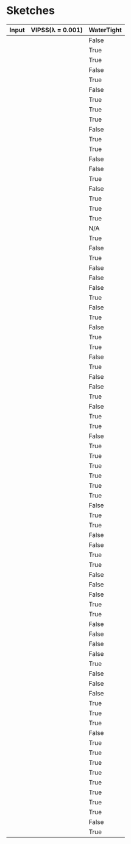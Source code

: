 # Sketches


<script type="module" src="https://ajax.googleapis.com/ajax/libs/model-viewer/3.4.0/model-viewer.min.js"
></script>

<style>
model-viewer {
  width: 300px;
  height: 250px;
  background-color: #ffffff;
}
</style>




Input |    VIPSS(λ = 0.001)  | WaterTight
------------- | ------------- | ---------|
<model-viewer camera-controls touch-action="pan-y" src="models/sketch-glb/t2f_iron.glb" ar alt="A 3D transparency test" style="background-color: unset;"></model-viewer> | <model-viewer camera-controls touch-action="pan-y" src="models/sketch-vipss-lambda-0001/t2f_iron_sketch_proxy.glb" ar alt="A 3D transparency test" style="background-color: black;"></model-viewer> | False
<model-viewer camera-controls touch-action="pan-y" src="models/sketch-glb/scaffolds3d_submarine.glb" ar alt="A 3D transparency test" style="background-color: unset;"></model-viewer> | <model-viewer camera-controls touch-action="pan-y" src="models/sketch-vipss-lambda-0001/scaffolds3d_submarine_sketch_proxy.glb" ar alt="A 3D transparency test" style="background-color: black;"></model-viewer> | True
<model-viewer camera-controls touch-action="pan-y" src="models/sketch-glb/flowrep_ellipsetorus.glb" ar alt="A 3D transparency test" style="background-color: unset;"></model-viewer> | <model-viewer camera-controls touch-action="pan-y" src="models/sketch-vipss-lambda-0001/flowrep_ellipsetorus_sketch_proxy.glb" ar alt="A 3D transparency test" style="background-color: black;"></model-viewer> | True
<model-viewer camera-controls touch-action="pan-y" src="models/sketch-glb/author1_bulbasaur.glb" ar alt="A 3D transparency test" style="background-color: unset;"></model-viewer> | <model-viewer camera-controls touch-action="pan-y" src="models/sketch-vipss-lambda-0001/author1_bulbasaur_sketch_proxy.glb" ar alt="A 3D transparency test" style="background-color: black;"></model-viewer> | False
<model-viewer camera-controls touch-action="pan-y" src="models/sketch-glb/cassie_vacuum.glb" ar alt="A 3D transparency test" style="background-color: unset;"></model-viewer> | <model-viewer camera-controls touch-action="pan-y" src="models/sketch-vipss-lambda-0001/cassie_vacuum_sketch_proxy.glb" ar alt="A 3D transparency test" style="background-color: black;"></model-viewer> | True
<model-viewer camera-controls touch-action="pan-y" src="models/sketch-glb/scaffold_sketch_P2_tutorial.glb" ar alt="A 3D transparency test" style="background-color: unset;"></model-viewer> | <model-viewer camera-controls touch-action="pan-y" src="models/sketch-vipss-lambda-0001/scaffold_sketch_P2_tutorial_sketch_proxy.glb" ar alt="A 3D transparency test" style="background-color: black;"></model-viewer> | False
<model-viewer camera-controls touch-action="pan-y" src="models/sketch-glb/author2_gamepad.glb" ar alt="A 3D transparency test" style="background-color: unset;"></model-viewer> | <model-viewer camera-controls touch-action="pan-y" src="models/sketch-vipss-lambda-0001/author2_gamepad_sketch_proxy.glb" ar alt="A 3D transparency test" style="background-color: black;"></model-viewer> | True
<model-viewer camera-controls touch-action="pan-y" src="models/sketch-glb/scaffold_sketch_P5_trash.glb" ar alt="A 3D transparency test" style="background-color: unset;"></model-viewer> | <model-viewer camera-controls touch-action="pan-y" src="models/sketch-vipss-lambda-0001/scaffold_sketch_P5_trash_sketch_proxy.glb" ar alt="A 3D transparency test" style="background-color: black;"></model-viewer> | True
<model-viewer camera-controls touch-action="pan-y" src="models/sketch-glb/cassie_sewing-machine.glb" ar alt="A 3D transparency test" style="background-color: unset;"></model-viewer> | <model-viewer camera-controls touch-action="pan-y" src="models/sketch-vipss-lambda-0001/cassie_sewing-machine_sketch_proxy.glb" ar alt="A 3D transparency test" style="background-color: black;"></model-viewer> | True
<model-viewer camera-controls touch-action="pan-y" src="models/sketch-glb/onshape_house.glb" ar alt="A 3D transparency test" style="background-color: unset;"></model-viewer> | <model-viewer camera-controls touch-action="pan-y" src="models/sketch-vipss-lambda-0001/onshape_house_sketch_proxy.glb" ar alt="A 3D transparency test" style="background-color: black;"></model-viewer> | False
<model-viewer camera-controls touch-action="pan-y" src="models/sketch-glb/flowrep_bottle.glb" ar alt="A 3D transparency test" style="background-color: unset;"></model-viewer> | <model-viewer camera-controls touch-action="pan-y" src="models/sketch-vipss-lambda-0001/flowrep_bottle_sketch_proxy.glb" ar alt="A 3D transparency test" style="background-color: black;"></model-viewer> | True
<model-viewer camera-controls touch-action="pan-y" src="models/sketch-glb/t2f_fighter.glb" ar alt="A 3D transparency test" style="background-color: unset;"></model-viewer> | <model-viewer camera-controls touch-action="pan-y" src="models/sketch-vipss-lambda-0001/t2f_fighter_sketch_proxy.glb" ar alt="A 3D transparency test" style="background-color: black;"></model-viewer> | True
<model-viewer camera-controls touch-action="pan-y" src="models/sketch-glb/scaffold_sketch_P4_tutorial.glb" ar alt="A 3D transparency test" style="background-color: unset;"></model-viewer> | <model-viewer camera-controls touch-action="pan-y" src="models/sketch-vipss-lambda-0001/scaffold_sketch_P4_tutorial_sketch_proxy.glb" ar alt="A 3D transparency test" style="background-color: black;"></model-viewer> | False
<model-viewer camera-controls touch-action="pan-y" src="models/sketch-glb/scaffold_sketch_P3_trash.glb" ar alt="A 3D transparency test" style="background-color: unset;"></model-viewer> | <model-viewer camera-controls touch-action="pan-y" src="models/sketch-vipss-lambda-0001/scaffold_sketch_P3_trash_sketch_proxy.glb" ar alt="A 3D transparency test" style="background-color: black;"></model-viewer> | False
<model-viewer camera-controls touch-action="pan-y" src="models/sketch-glb/onshape_iron.glb" ar alt="A 3D transparency test" style="background-color: unset;"></model-viewer> | <model-viewer camera-controls touch-action="pan-y" src="models/sketch-vipss-lambda-0001/onshape_iron_sketch_proxy.glb" ar alt="A 3D transparency test" style="background-color: black;"></model-viewer> | True
<model-viewer camera-controls touch-action="pan-y" src="models/sketch-glb/author1_chair.glb" ar alt="A 3D transparency test" style="background-color: unset;"></model-viewer> | <model-viewer camera-controls touch-action="pan-y" src="models/sketch-vipss-lambda-0001/author1_chair_sketch_proxy.glb" ar alt="A 3D transparency test" style="background-color: black;"></model-viewer> | False
<model-viewer camera-controls touch-action="pan-y" src="models/sketch-glb/cassie_teapot.glb" ar alt="A 3D transparency test" style="background-color: unset;"></model-viewer> | <model-viewer camera-controls touch-action="pan-y" src="models/sketch-vipss-lambda-0001/cassie_teapot_sketch_proxy.glb" ar alt="A 3D transparency test" style="background-color: black;"></model-viewer> | True
<model-viewer camera-controls touch-action="pan-y" src="models/sketch-glb/flowrep_mouse.glb" ar alt="A 3D transparency test" style="background-color: unset;"></model-viewer> | <model-viewer camera-controls touch-action="pan-y" src="models/sketch-vipss-lambda-0001/flowrep_mouse_sketch_proxy.glb" ar alt="A 3D transparency test" style="background-color: black;"></model-viewer> | True
<model-viewer camera-controls touch-action="pan-y" src="models/sketch-glb/onshape_simple_mouse.glb" ar alt="A 3D transparency test" style="background-color: unset;"></model-viewer> | <model-viewer camera-controls touch-action="pan-y" src="models/sketch-vipss-lambda-0001/onshape_simple_mouse_sketch_proxy.glb" ar alt="A 3D transparency test" style="background-color: black;"></model-viewer> | True
<model-viewer camera-controls touch-action="pan-y" src="models/sketch-glb/tolentino_shoe.glb" ar alt="A 3D transparency test" style="background-color: unset;"></model-viewer> | <model-viewer camera-controls touch-action="pan-y" src="models/sketch-vipss-lambda-0001/tolentino_shoe_sketch_proxy.glb" ar alt="A 3D transparency test" style="background-color: black;"></model-viewer> | N/A
<model-viewer camera-controls touch-action="pan-y" src="models/sketch-glb/t2f_car_97.glb" ar alt="A 3D transparency test" style="background-color: unset;"></model-viewer> | <model-viewer camera-controls touch-action="pan-y" src="models/sketch-vipss-lambda-0001/t2f_car_97_sketch_proxy.glb" ar alt="A 3D transparency test" style="background-color: black;"></model-viewer> | True
<model-viewer camera-controls touch-action="pan-y" src="models/sketch-glb/cassie_p12_lamp.glb" ar alt="A 3D transparency test" style="background-color: unset;"></model-viewer> | <model-viewer camera-controls touch-action="pan-y" src="models/sketch-vipss-lambda-0001/cassie_p12_lamp_sketch_proxy.glb" ar alt="A 3D transparency test" style="background-color: black;"></model-viewer> | False
<model-viewer camera-controls touch-action="pan-y" src="models/sketch-glb/t2f_guitar.glb" ar alt="A 3D transparency test" style="background-color: unset;"></model-viewer> | <model-viewer camera-controls touch-action="pan-y" src="models/sketch-vipss-lambda-0001/t2f_guitar_sketch_proxy.glb" ar alt="A 3D transparency test" style="background-color: black;"></model-viewer> | True
<model-viewer camera-controls touch-action="pan-y" src="models/sketch-glb/author2_guitar.glb" ar alt="A 3D transparency test" style="background-color: unset;"></model-viewer> | <model-viewer camera-controls touch-action="pan-y" src="models/sketch-vipss-lambda-0001/author2_guitar_sketch_proxy.glb" ar alt="A 3D transparency test" style="background-color: black;"></model-viewer> | False
<model-viewer camera-controls touch-action="pan-y" src="models/sketch-glb/scaffold_sketch_P4_trash.glb" ar alt="A 3D transparency test" style="background-color: unset;"></model-viewer> | <model-viewer camera-controls touch-action="pan-y" src="models/sketch-vipss-lambda-0001/scaffold_sketch_P4_trash_sketch_proxy.glb" ar alt="A 3D transparency test" style="background-color: black;"></model-viewer> | False
<model-viewer camera-controls touch-action="pan-y" src="models/sketch-glb/cassie_hat.glb" ar alt="A 3D transparency test" style="background-color: unset;"></model-viewer> | <model-viewer camera-controls touch-action="pan-y" src="models/sketch-vipss-lambda-0001/cassie_hat_sketch_proxy.glb" ar alt="A 3D transparency test" style="background-color: black;"></model-viewer> | False
<model-viewer camera-controls touch-action="pan-y" src="models/sketch-glb/cassie_p9_shoe.glb" ar alt="A 3D transparency test" style="background-color: unset;"></model-viewer> | <model-viewer camera-controls touch-action="pan-y" src="models/sketch-vipss-lambda-0001/cassie_p9_shoe_sketch_proxy.glb" ar alt="A 3D transparency test" style="background-color: black;"></model-viewer> | True
<model-viewer camera-controls touch-action="pan-y" src="models/sketch-glb/t2f_vacuum.glb" ar alt="A 3D transparency test" style="background-color: unset;"></model-viewer> | <model-viewer camera-controls touch-action="pan-y" src="models/sketch-vipss-lambda-0001/t2f_vacuum_sketch_proxy.glb" ar alt="A 3D transparency test" style="background-color: black;"></model-viewer> | False
<model-viewer camera-controls touch-action="pan-y" src="models/sketch-glb/flowrep_phone.glb" ar alt="A 3D transparency test" style="background-color: unset;"></model-viewer> | <model-viewer camera-controls touch-action="pan-y" src="models/sketch-vipss-lambda-0001/flowrep_phone_sketch_proxy.glb" ar alt="A 3D transparency test" style="background-color: black;"></model-viewer> | True
<model-viewer camera-controls touch-action="pan-y" src="models/sketch-glb/cassie_p11_shoe.glb" ar alt="A 3D transparency test" style="background-color: unset;"></model-viewer> | <model-viewer camera-controls touch-action="pan-y" src="models/sketch-vipss-lambda-0001/cassie_p11_shoe_sketch_proxy.glb" ar alt="A 3D transparency test" style="background-color: black;"></model-viewer> | False
<model-viewer camera-controls touch-action="pan-y" src="models/sketch-glb/t2f_car_93.glb" ar alt="A 3D transparency test" style="background-color: unset;"></model-viewer> | <model-viewer camera-controls touch-action="pan-y" src="models/sketch-vipss-lambda-0001/t2f_car_93_sketch_proxy.glb" ar alt="A 3D transparency test" style="background-color: black;"></model-viewer> | True
<model-viewer camera-controls touch-action="pan-y" src="models/sketch-glb/scaffold_sketch_P2_trash.glb" ar alt="A 3D transparency test" style="background-color: unset;"></model-viewer> | <model-viewer camera-controls touch-action="pan-y" src="models/sketch-vipss-lambda-0001/scaffold_sketch_P2_trash_sketch_proxy.glb" ar alt="A 3D transparency test" style="background-color: black;"></model-viewer> | True
<model-viewer camera-controls touch-action="pan-y" src="models/sketch-glb/ils_spacecraft_78.glb" ar alt="A 3D transparency test" style="background-color: unset;"></model-viewer> | <model-viewer camera-controls touch-action="pan-y" src="models/sketch-vipss-lambda-0001/ils_spacecraft_78_sketch_proxy.glb" ar alt="A 3D transparency test" style="background-color: black;"></model-viewer> | False
<model-viewer camera-controls touch-action="pan-y" src="models/sketch-glb/ils_car2.glb" ar alt="A 3D transparency test" style="background-color: unset;"></model-viewer> | <model-viewer camera-controls touch-action="pan-y" src="models/sketch-vipss-lambda-0001/ils_car2_sketch_proxy.glb" ar alt="A 3D transparency test" style="background-color: black;"></model-viewer> | True
<model-viewer camera-controls touch-action="pan-y" src="models/sketch-glb/robbins_car1.glb" ar alt="A 3D transparency test" style="background-color: unset;"></model-viewer> | <model-viewer camera-controls touch-action="pan-y" src="models/sketch-vipss-lambda-0001/robbins_car1_sketch_proxy.glb" ar alt="A 3D transparency test" style="background-color: black;"></model-viewer> | False
<model-viewer camera-controls touch-action="pan-y" src="models/sketch-glb/author1_chair_ff.glb" ar alt="A 3D transparency test" style="background-color: unset;"></model-viewer> | <model-viewer camera-controls touch-action="pan-y" src="models/sketch-vipss-lambda-0001/author1_chair_ff_sketch_proxy.glb" ar alt="A 3D transparency test" style="background-color: black;"></model-viewer> | False
<model-viewer camera-controls touch-action="pan-y" src="models/sketch-glb/robbins_spaceship.glb" ar alt="A 3D transparency test" style="background-color: unset;"></model-viewer> | <model-viewer camera-controls touch-action="pan-y" src="models/sketch-vipss-lambda-0001/robbins_spaceship_sketch_proxy.glb" ar alt="A 3D transparency test" style="background-color: black;"></model-viewer> | True
<model-viewer camera-controls touch-action="pan-y" src="models/sketch-glb/author1_building.glb" ar alt="A 3D transparency test" style="background-color: unset;"></model-viewer> | <model-viewer camera-controls touch-action="pan-y" src="models/sketch-vipss-lambda-0001/author1_building_sketch_proxy.glb" ar alt="A 3D transparency test" style="background-color: black;"></model-viewer> | False
<model-viewer camera-controls touch-action="pan-y" src="models/sketch-glb/swh_vr_controller.glb" ar alt="A 3D transparency test" style="background-color: unset;"></model-viewer> | <model-viewer camera-controls touch-action="pan-y" src="models/sketch-vipss-lambda-0001/swh_vr_controller_sketch_proxy.glb" ar alt="A 3D transparency test" style="background-color: black;"></model-viewer> | True
<model-viewer camera-controls touch-action="pan-y" src="models/sketch-glb/flowrep_spherecylinder.glb" ar alt="A 3D transparency test" style="background-color: unset;"></model-viewer> | <model-viewer camera-controls touch-action="pan-y" src="models/sketch-vipss-lambda-0001/flowrep_spherecylinder_sketch_proxy.glb" ar alt="A 3D transparency test" style="background-color: black;"></model-viewer> | True
<model-viewer camera-controls touch-action="pan-y" src="models/sketch-glb/ils_boat.glb" ar alt="A 3D transparency test" style="background-color: unset;"></model-viewer> | <model-viewer camera-controls touch-action="pan-y" src="models/sketch-vipss-lambda-0001/ils_boat_sketch_proxy.glb" ar alt="A 3D transparency test" style="background-color: black;"></model-viewer> | False
<model-viewer camera-controls touch-action="pan-y" src="models/sketch-glb/ils_car3.glb" ar alt="A 3D transparency test" style="background-color: unset;"></model-viewer> | <model-viewer camera-controls touch-action="pan-y" src="models/sketch-vipss-lambda-0001/ils_car3_sketch_proxy.glb" ar alt="A 3D transparency test" style="background-color: black;"></model-viewer> | True
<model-viewer camera-controls touch-action="pan-y" src="models/sketch-glb/ils_roadster.glb" ar alt="A 3D transparency test" style="background-color: unset;"></model-viewer> | <model-viewer camera-controls touch-action="pan-y" src="models/sketch-vipss-lambda-0001/ils_roadster_sketch_proxy.glb" ar alt="A 3D transparency test" style="background-color: black;"></model-viewer> | True
<model-viewer camera-controls touch-action="pan-y" src="models/sketch-glb/onshape_vacuum.glb" ar alt="A 3D transparency test" style="background-color: unset;"></model-viewer> | <model-viewer camera-controls touch-action="pan-y" src="models/sketch-vipss-lambda-0001/onshape_vacuum_sketch_proxy.glb" ar alt="A 3D transparency test" style="background-color: black;"></model-viewer> | True
<model-viewer camera-controls touch-action="pan-y" src="models/sketch-glb/robbins_car2.glb" ar alt="A 3D transparency test" style="background-color: unset;"></model-viewer> | <model-viewer camera-controls touch-action="pan-y" src="models/sketch-vipss-lambda-0001/robbins_car2_sketch_proxy.glb" ar alt="A 3D transparency test" style="background-color: black;"></model-viewer> | True
<model-viewer camera-controls touch-action="pan-y" src="models/sketch-glb/ils_car1.glb" ar alt="A 3D transparency test" style="background-color: unset;"></model-viewer> | <model-viewer camera-controls touch-action="pan-y" src="models/sketch-vipss-lambda-0001/ils_car1_sketch_proxy.glb" ar alt="A 3D transparency test" style="background-color: black;"></model-viewer> | True
<model-viewer camera-controls touch-action="pan-y" src="models/sketch-glb/ils_car4.glb" ar alt="A 3D transparency test" style="background-color: unset;"></model-viewer> | <model-viewer camera-controls touch-action="pan-y" src="models/sketch-vipss-lambda-0001/ils_car4_sketch_proxy.glb" ar alt="A 3D transparency test" style="background-color: black;"></model-viewer> | True
<model-viewer camera-controls touch-action="pan-y" src="models/sketch-glb/swh_dental_light.glb" ar alt="A 3D transparency test" style="background-color: unset;"></model-viewer> | <model-viewer camera-controls touch-action="pan-y" src="models/sketch-vipss-lambda-0001/swh_dental_light_sketch_proxy.glb" ar alt="A 3D transparency test" style="background-color: black;"></model-viewer> | False
<model-viewer camera-controls touch-action="pan-y" src="models/sketch-glb/onshape_guitar.glb" ar alt="A 3D transparency test" style="background-color: unset;"></model-viewer> | <model-viewer camera-controls touch-action="pan-y" src="models/sketch-vipss-lambda-0001/onshape_guitar_sketch_proxy.glb" ar alt="A 3D transparency test" style="background-color: black;"></model-viewer> | True
<model-viewer camera-controls touch-action="pan-y" src="models/sketch-glb/ils_car5.glb" ar alt="A 3D transparency test" style="background-color: unset;"></model-viewer> | <model-viewer camera-controls touch-action="pan-y" src="models/sketch-vipss-lambda-0001/ils_car5_sketch_proxy.glb" ar alt="A 3D transparency test" style="background-color: black;"></model-viewer> | True
<model-viewer camera-controls touch-action="pan-y" src="models/sketch-glb/penzil_spaceship.glb" ar alt="A 3D transparency test" style="background-color: unset;"></model-viewer> | <model-viewer camera-controls touch-action="pan-y" src="models/sketch-vipss-lambda-0001/penzil_spaceship_sketch_proxy.glb" ar alt="A 3D transparency test" style="background-color: black;"></model-viewer> | False
<model-viewer camera-controls touch-action="pan-y" src="models/sketch-glb/scaffold_sketch_P3_open.glb" ar alt="A 3D transparency test" style="background-color: unset;"></model-viewer> | <model-viewer camera-controls touch-action="pan-y" src="models/sketch-vipss-lambda-0001/scaffold_sketch_P3_open_sketch_proxy.glb" ar alt="A 3D transparency test" style="background-color: black;"></model-viewer> | False
<model-viewer camera-controls touch-action="pan-y" src="models/sketch-glb/scaffold_sketch_P2_open.glb" ar alt="A 3D transparency test" style="background-color: unset;"></model-viewer> | <model-viewer camera-controls touch-action="pan-y" src="models/sketch-vipss-lambda-0001/scaffold_sketch_P2_open_sketch_proxy.glb" ar alt="A 3D transparency test" style="background-color: black;"></model-viewer> | True
<model-viewer camera-controls touch-action="pan-y" src="models/sketch-glb/scaffold_sketch_P1_trash.json.glb" ar alt="A 3D transparency test" style="background-color: unset;"></model-viewer> | <model-viewer camera-controls touch-action="pan-y" src="models/sketch-vipss-lambda-0001/scaffold_sketch_P1_trash.json_sketch_proxy.glb" ar alt="A 3D transparency test" style="background-color: black;"></model-viewer> | True
<model-viewer camera-controls touch-action="pan-y" src="models/sketch-glb/curvefusion_bust.glb" ar alt="A 3D transparency test" style="background-color: unset;"></model-viewer> | <model-viewer camera-controls touch-action="pan-y" src="models/sketch-vipss-lambda-0001/curvefusion_bust_sketch_proxy.glb" ar alt="A 3D transparency test" style="background-color: black;"></model-viewer> | False
<model-viewer camera-controls touch-action="pan-y" src="models/sketch-glb/flowsurf_expresso.glb" ar alt="A 3D transparency test" style="background-color: unset;"></model-viewer> | <model-viewer camera-controls touch-action="pan-y" src="models/sketch-vipss-lambda-0001/flowsurf_expresso_sketch_proxy.glb" ar alt="A 3D transparency test" style="background-color: black;"></model-viewer> | False
<model-viewer camera-controls touch-action="pan-y" src="models/sketch-glb/author1_car.glb" ar alt="A 3D transparency test" style="background-color: unset;"></model-viewer> | <model-viewer camera-controls touch-action="pan-y" src="models/sketch-vipss-lambda-0001/author1_car_sketch_proxy.glb" ar alt="A 3D transparency test" style="background-color: black;"></model-viewer> | False
<model-viewer camera-controls touch-action="pan-y" src="models/sketch-glb/ils_speaker.glb" ar alt="A 3D transparency test" style="background-color: unset;"></model-viewer> | <model-viewer camera-controls touch-action="pan-y" src="models/sketch-vipss-lambda-0001/ils_speaker_sketch_proxy.glb" ar alt="A 3D transparency test" style="background-color: black;"></model-viewer> | True
<model-viewer camera-controls touch-action="pan-y" src="models/sketch-glb/cassie_p12_shoe.glb" ar alt="A 3D transparency test" style="background-color: unset;"></model-viewer> | <model-viewer camera-controls touch-action="pan-y" src="models/sketch-vipss-lambda-0001/cassie_p12_shoe_sketch_proxy.glb" ar alt="A 3D transparency test" style="background-color: black;"></model-viewer> | True
<model-viewer camera-controls touch-action="pan-y" src="models/sketch-glb/cassie_chair.glb" ar alt="A 3D transparency test" style="background-color: unset;"></model-viewer> | <model-viewer camera-controls touch-action="pan-y" src="models/sketch-vipss-lambda-0001/cassie_chair_sketch_proxy.glb" ar alt="A 3D transparency test" style="background-color: black;"></model-viewer> | False
<model-viewer camera-controls touch-action="pan-y" src="models/sketch-glb/t2f_toothpaste.glb" ar alt="A 3D transparency test" style="background-color: unset;"></model-viewer> | <model-viewer camera-controls touch-action="pan-y" src="models/sketch-vipss-lambda-0001/t2f_toothpaste_sketch_proxy.glb" ar alt="A 3D transparency test" style="background-color: black;"></model-viewer> | False
<model-viewer camera-controls touch-action="pan-y" src="models/sketch-glb/cassie_car.glb" ar alt="A 3D transparency test" style="background-color: unset;"></model-viewer> | <model-viewer camera-controls touch-action="pan-y" src="models/sketch-vipss-lambda-0001/cassie_car_sketch_proxy.glb" ar alt="A 3D transparency test" style="background-color: black;"></model-viewer> | False
<model-viewer camera-controls touch-action="pan-y" src="models/sketch-glb/cassie_computer-mouse.glb" ar alt="A 3D transparency test" style="background-color: unset;"></model-viewer> | <model-viewer camera-controls touch-action="pan-y" src="models/sketch-vipss-lambda-0001/cassie_computer-mouse_sketch_proxy.glb" ar alt="A 3D transparency test" style="background-color: black;"></model-viewer> | False
<model-viewer camera-controls touch-action="pan-y" src="models/sketch-glb/scaffolds3d_dog.glb" ar alt="A 3D transparency test" style="background-color: unset;"></model-viewer> | <model-viewer camera-controls touch-action="pan-y" src="models/sketch-vipss-lambda-0001/scaffolds3d_dog_sketch_proxy.glb" ar alt="A 3D transparency test" style="background-color: black;"></model-viewer> | True
<model-viewer camera-controls touch-action="pan-y" src="models/sketch-glb/scaffold_sketch_P4_open.glb" ar alt="A 3D transparency test" style="background-color: unset;"></model-viewer> | <model-viewer camera-controls touch-action="pan-y" src="models/sketch-vipss-lambda-0001/scaffold_sketch_P4_open_sketch_proxy.glb" ar alt="A 3D transparency test" style="background-color: black;"></model-viewer> | False
<model-viewer camera-controls touch-action="pan-y" src="models/sketch-glb/scaffold_sketch_P5_open.glb" ar alt="A 3D transparency test" style="background-color: unset;"></model-viewer> | <model-viewer camera-controls touch-action="pan-y" src="models/sketch-vipss-lambda-0001/scaffold_sketch_P5_open_sketch_proxy.glb" ar alt="A 3D transparency test" style="background-color: black;"></model-viewer> | False
<model-viewer camera-controls touch-action="pan-y" src="models/sketch-glb/ils_spacecraft_29.glb" ar alt="A 3D transparency test" style="background-color: unset;"></model-viewer> | <model-viewer camera-controls touch-action="pan-y" src="models/sketch-vipss-lambda-0001/ils_spacecraft_29_sketch_proxy.glb" ar alt="A 3D transparency test" style="background-color: black;"></model-viewer> | False
<model-viewer camera-controls touch-action="pan-y" src="models/sketch-glb/t2f_sewing_machine.glb" ar alt="A 3D transparency test" style="background-color: unset;"></model-viewer> | <model-viewer camera-controls touch-action="pan-y" src="models/sketch-vipss-lambda-0001/t2f_sewing_machine_sketch_proxy.glb" ar alt="A 3D transparency test" style="background-color: black;"></model-viewer> | True
<model-viewer camera-controls touch-action="pan-y" src="models/sketch-glb/cassie_p9_lamp.glb" ar alt="A 3D transparency test" style="background-color: unset;"></model-viewer> | <model-viewer camera-controls touch-action="pan-y" src="models/sketch-vipss-lambda-0001/cassie_p9_lamp_sketch_proxy.glb" ar alt="A 3D transparency test" style="background-color: black;"></model-viewer> | True
<model-viewer camera-controls touch-action="pan-y" src="models/sketch-glb/onshape_bishop.glb" ar alt="A 3D transparency test" style="background-color: unset;"></model-viewer> | <model-viewer camera-controls touch-action="pan-y" src="models/sketch-vipss-lambda-0001/onshape_bishop_sketch_proxy.glb" ar alt="A 3D transparency test" style="background-color: black;"></model-viewer> | True
<model-viewer camera-controls touch-action="pan-y" src="models/sketch-glb/t2f_blender.glb" ar alt="A 3D transparency test" style="background-color: unset;"></model-viewer> | <model-viewer camera-controls touch-action="pan-y" src="models/sketch-vipss-lambda-0001/t2f_blender_sketch_proxy.glb" ar alt="A 3D transparency test" style="background-color: black;"></model-viewer> | False
<model-viewer camera-controls touch-action="pan-y" src="models/sketch-glb/t2f_hand_vacuum.glb" ar alt="A 3D transparency test" style="background-color: unset;"></model-viewer> | <model-viewer camera-controls touch-action="pan-y" src="models/sketch-vipss-lambda-0001/t2f_hand_vacuum_sketch_proxy.glb" ar alt="A 3D transparency test" style="background-color: black;"></model-viewer> | True
<model-viewer camera-controls touch-action="pan-y" src="models/sketch-glb/t2f_box.glb" ar alt="A 3D transparency test" style="background-color: unset;"></model-viewer> | <model-viewer camera-controls touch-action="pan-y" src="models/sketch-vipss-lambda-0001/t2f_box_sketch_proxy.glb" ar alt="A 3D transparency test" style="background-color: black;"></model-viewer> | True
<model-viewer camera-controls touch-action="pan-y" src="models/sketch-glb/onshape_boat.glb" ar alt="A 3D transparency test" style="background-color: unset;"></model-viewer> | <model-viewer camera-controls touch-action="pan-y" src="models/sketch-vipss-lambda-0001/onshape_boat_sketch_proxy.glb" ar alt="A 3D transparency test" style="background-color: black;"></model-viewer> | True
<model-viewer camera-controls touch-action="pan-y" src="models/sketch-glb/flowrep_trebol.glb" ar alt="A 3D transparency test" style="background-color: unset;"></model-viewer> | <model-viewer camera-controls touch-action="pan-y" src="models/sketch-vipss-lambda-0001/flowrep_trebol_sketch_proxy.glb" ar alt="A 3D transparency test" style="background-color: black;"></model-viewer> | True
<model-viewer camera-controls touch-action="pan-y" src="models/sketch-glb/author1_bust.glb" ar alt="A 3D transparency test" style="background-color: unset;"></model-viewer> | <model-viewer camera-controls touch-action="pan-y" src="models/sketch-vipss-lambda-0001/author1_bust_sketch_proxy.glb" ar alt="A 3D transparency test" style="background-color: black;"></model-viewer> | True
<model-viewer camera-controls touch-action="pan-y" src="models/sketch-glb/flowrep_boat.glb" ar alt="A 3D transparency test" style="background-color: unset;"></model-viewer> | <model-viewer camera-controls touch-action="pan-y" src="models/sketch-vipss-lambda-0001/flowrep_boat_sketch_proxy.glb" ar alt="A 3D transparency test" style="background-color: black;"></model-viewer> | True
<model-viewer camera-controls touch-action="pan-y" src="models/sketch-glb/author2_sofa.glb" ar alt="A 3D transparency test" style="background-color: unset;"></model-viewer> | <model-viewer camera-controls touch-action="pan-y" src="models/sketch-vipss-lambda-0001/author2_sofa_sketch_proxy.glb" ar alt="A 3D transparency test" style="background-color: black;"></model-viewer> | True
<model-viewer camera-controls touch-action="pan-y" src="models/sketch-glb/author1_ship.glb" ar alt="A 3D transparency test" style="background-color: unset;"></model-viewer> | <model-viewer camera-controls touch-action="pan-y" src="models/sketch-vipss-lambda-0001/author1_ship_sketch_proxy.glb" ar alt="A 3D transparency test" style="background-color: black;"></model-viewer> | True
<model-viewer camera-controls touch-action="pan-y" src="models/sketch-glb/flowsurf_beetle.glb" ar alt="A 3D transparency test" style="background-color: unset;"></model-viewer> | <model-viewer camera-controls touch-action="pan-y" src="models/sketch-vipss-lambda-0001/flowsurf_beetle_sketch_proxy.glb" ar alt="A 3D transparency test" style="background-color: black;"></model-viewer> | False
<model-viewer camera-controls touch-action="pan-y" src="models/sketch-glb/cassie_p11_lamp.glb" ar alt="A 3D transparency test" style="background-color: unset;"></model-viewer> | <model-viewer camera-controls touch-action="pan-y" src="models/sketch-vipss-lambda-0001/cassie_p11_lamp_sketch_proxy.glb" ar alt="A 3D transparency test" style="background-color: black;"></model-viewer> | True



